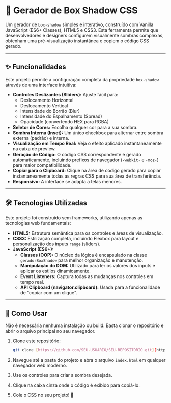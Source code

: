 # 🎨 Gerador de Box Shadow CSS

Um gerador de `box-shadow` simples e interativo, construído com Vanilla JavaScript (ES6+ Classes), HTML5 e CSS3. Esta ferramenta permite que desenvolvedores e designers configurem visualmente sombras complexas, obtenham uma pré-visualização instantânea e copiem o código CSS gerado.

---

## ✨ Funcionalidades

Este projeto permite a configuração completa da propriedade `box-shadow` através de uma interface intuitiva:

* **Controles Deslizantes (Sliders):** Ajuste fácil para:
    * Deslocamento Horizontal
    * Deslocamento Vertical
    * Intensidade do Borrão (Blur)
    * Intensidade do Espalhamento (Spread)
    * Opacidade (convertendo HEX para RGBA)
* **Seletor de Cores:** Escolha qualquer cor para a sua sombra.
* **Sombra Interna (Inset):** Um único checkbox para alternar entre sombra externa (padrão) e interna.
* **Visualização em Tempo Real:** Veja o efeito aplicado instantaneamente na caixa de preview.
* **Geração de Código:** O código CSS correspondente é gerado automaticamente, incluindo prefixos de navegador (`-webkit-` e `-moz-`) para maior compatibilidade.
* **Copiar para o Clipboard:** Clique na área de código gerado para copiar instantaneamente todas as regras CSS para sua área de transferência.
* **Responsivo:** A interface se adapta a telas menores.

---

## 🛠️ Tecnologias Utilizadas

Este projeto foi construído sem frameworks, utilizando apenas as tecnologias web fundamentais:

* **HTML5:** Estrutura semântica para os controles e áreas de visualização.
* **CSS3:** Estilização completa, incluindo Flexbox para layout e personalização dos inputs `range` (sliders).
* **JavaScript (ES6+):**
    * **Classes (OOP):** O núcleo da lógica é encapsulado na classe `geradorBoxShadow` para melhor organização e manutenção.
    * **Manipulação do DOM:** Utilizado para ler os valores dos inputs e aplicar os estilos dinamicamente.
    * **Event Listeners:** Captura todas as mudanças nos controles em tempo real.
    * **API Clipboard (navigator.clipboard):** Usada para a funcionalidade de "copiar com um clique".

---

## 🚀 Como Usar

Não é necessária nenhuma instalação ou build. Basta clonar o repositório e abrir o arquivo principal no seu navegador.

1.  Clone este repositório:
    ```bash
    git clone [https://github.com/SEU-USUARIO/SEU-REPOSITORIO.git](https://github.com/SEU-USUARIO/SEU-REPOSITORIO.git)
    ```
2.  Navegue até a pasta do projeto e abra o arquivo `index.html` em qualquer navegador web moderno.

3.  Use os controles para criar a sombra desejada.

4.  Clique na caixa cinza onde o código é exibido para copiá-lo.

5.  Cole o CSS no seu projeto! 🎉
